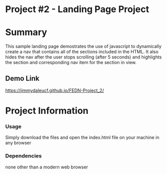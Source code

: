 # Project #2 - Landing Page Project

# Summary
This sample landing page demostrates the use of javascript to dynamically create a nav that contains all of the sections included in the HTML.  It also hides the nav after the user stops scrolling (after 5 seconds) and highlights the section and corresponding nav item for the section in view.  


## Demo Link
https://jimmydaleucf.github.io/FEDN-Project_2/



# Project Information

### Usage
Simply download the files and open the index.html file on your machine in any browser

### Dependencies
none other than a modern web browser
